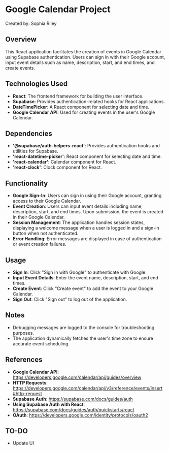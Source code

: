# Google Calendar Project
Created by: Sophia Riley

## Overview
This React application facilitates the creation of events in Google Calendar using Supabase authentication. Users can sign in with their Google account, input event details such as name, description, start, and end times, and create events.

## Technologies Used
- **React**: The frontend framework for building the user interface.
- **Supabase**: Provides authentication-related hooks for React applications.
- **DateTimePicker**: A React component for selecting date and time.
- **Google Calendar API**: Used for creating events in the user's Google Calendar.

## Dependencies
- **'@supabase/auth-helpers-react'**: Provides authentication hooks and utilities for Supabase.
- **'react-datetime-picker'**: React component for selecting date and time.
- **'react-calendar'**: Calendar component for React.
- **'react-clock'**: Clock component for React.

## Functionality
- **Google Sign-In**: Users can sign in using their Google account, granting access to their Google Calendar.
- **Event Creation**: Users can input event details including name, description, start, and end times. Upon submission, the event is created in their Google Calendar.
- **Session Management**: The application handles session states, displaying a welcome message when a user is logged in and a sign-in button when not authenticated.
- **Error Handling**: Error messages are displayed in case of authentication or event creation failures.

## Usage
- **Sign In**: Click "Sign in with Google" to authenticate with Google.
- **Input Event Details**: Enter the event name, description, start, and end times.
- **Create Event**: Click "Create event" to add the event to your Google Calendar.
- **Sign Out**: Click "Sign out" to log out of the application.

## Notes
- Debugging messages are logged to the console for troubleshooting purposes.
- The application dynamically fetches the user's time zone to ensure accurate event scheduling.

## References
- **Google Calendar API**: https://developers.google.com/calendar/api/guides/overview
- **HTTP Requests**: https://developers.google.com/calendar/api/v3/reference/events/insert#http-request
- **Supabase Auth**: https://supabase.com/docs/guides/auth
- **Using Supabase Auth with React**: https://supabase.com/docs/guides/auth/quickstarts/react
- **OAuth**: https://developers.google.com/identity/protocols/oauth2

## TO-DO
- Update UI
